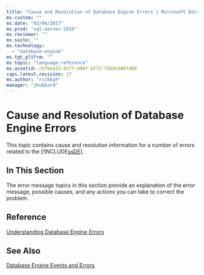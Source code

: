 ```yaml
---
title: "Cause and Resolution of Database Engine Errors | Microsoft Docs"
ms.custom: ""
ms.date: "03/06/2017"
ms.prod: "sql-server-2016"
ms.reviewer: ""
ms.suite: ""
ms.technology: 
  - "database-engine"
ms.tgt_pltfrm: ""
ms.topic: "language-reference"
ms.assetid: cbfbea15-9277-498f-b772-75b4cb06f408
caps.latest.revision: 17
ms.author: "rickbyh"
manager: "jhubbard"
---
```

# Cause and Resolution of Database Engine Errors
This topic contains cause and resolution information for a number of errors related to the [!INCLUDE[ssDE](../a9notintoc/includes/ssde-md.md)].  
  
## In This Section  
The error message topics in this section provide an explanation of the error message, possible causes, and any actions you can take to correct the problem.  
  
## Reference  
[Understanding Database Engine Errors](../relational-databases/errors-events/understanding-database-engine-errors.md)  
  
## See Also  
[Database Engine Events and Errors](../relational-databases/errors-events/database-engine-events-and-errors.md)  
  
